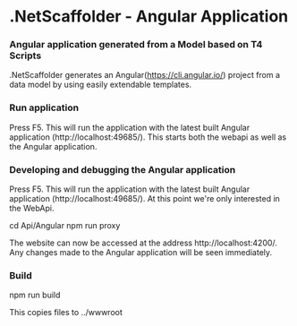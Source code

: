 # .NetScaffolder - Angular Application

### Angular application generated from a Model based on T4 Scripts

.NetScaffolder generates an Angular(https://cli.angular.io/) project from a data model by using easily extendable templates. 

### Run application

Press F5. This will run the application with the latest built Angular application (http://localhost:49685/). This starts both the webapi as well as the Angular application.

### Developing and debugging the Angular application

Press F5. This will run the application with the latest built Angular application (http://localhost:49685/). At this point we're only interested in the WebApi.

cd Api/Angular
npm run proxy

The website can now be accessed at the address http://localhost:4200/. Any changes made to the Angular application will be seen immediately.

### Build

npm run build

This copies files to ../wwwroot
